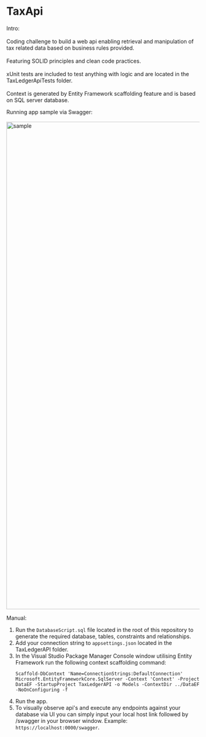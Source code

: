# TaxApi
Intro:
<br/>
<br/>
Coding challenge to build a web api enabling retrieval and manipulation of tax related data based on business rules provided.
<br/>
<br/>
Featuring SOLID principles and clean code practices.
<br/>
<br/>
xUnit tests are included to test anything with logic and are located in the TaxLedgerApiTests folder.
<br/>
<br/>
Context is generated by Entity Framework scaffolding feature and is based on SQL server database.

Running app sample via Swagger:
<br/>
<br/>
<img width="1270" alt="sample" src="https://github.com/user-attachments/assets/88b74cc4-f0f7-446c-9723-ff49f350809e" />

Manual:
1. Run the ```DatabaseScript.sql``` file located in the root of this repository to generate the required database, tables, constraints and relationships.
2. Add your connection string to ```appsettings.json``` located in the TaxLedgerAPI folder.
3. In the Visual Studio Package Manager Console window utilising Entity Framework run the following context scaffolding command:
   ```
   Scaffold-DbContext 'Name=ConnectionStrings:DefaultConnection' Microsoft.EntityFrameworkCore.SqlServer -Context 'Context' -Project DataEF -StartupProject TaxLedgerAPI -o Models -ContextDir ../DataEF -NoOnConfiguring -f
   ```
7. Run the app.
8. To visually observe api's and execute any endpoints against your database via UI you can simply input your local host link followed by /swagger in your browser window. Example: ```https://localhost:0000/swagger```.
